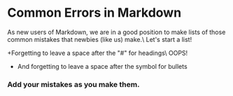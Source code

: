 # Common Errors in Markdown

As new users of Markdown, we are in a good position to make lists of those common mistakes that newbies (like us) make.\ Let's start a list!

+Forgetting to leave a space after the "#" for headings\ OOPS!  
+ And forgetting to leave a space after the symbol for bullets

### Add your mistakes as you make them.